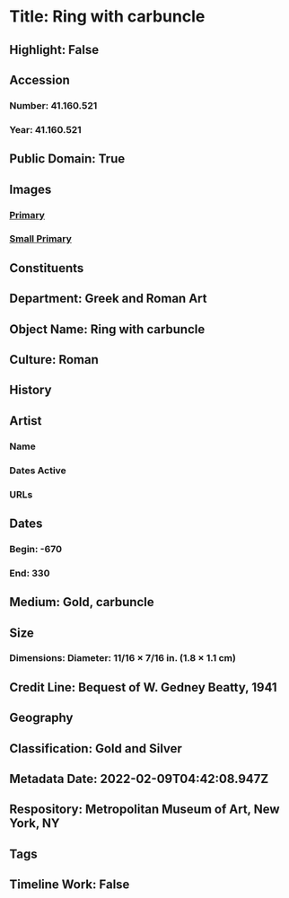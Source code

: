 # Title: Ring with carbuncle
## Highlight: False
## Accession
### Number: 41.160.521
### Year: 41.160.521
## Public Domain: True
## Images
### [Primary](https://images.metmuseum.org/CRDImages/gr/original/SF41160521.jpg)
### [Small Primary](https://images.metmuseum.org/CRDImages/gr/web-large/SF41160521.jpg)
## Constituents
## Department: Greek and Roman Art
## Object Name: Ring with carbuncle
## Culture: Roman
## History
## Artist
### Name
### Dates Active
### URLs
## Dates
### Begin: -670
### End: 330
## Medium: Gold, carbuncle
## Size
### Dimensions: Diameter: 11/16 × 7/16 in. (1.8 × 1.1 cm)
## Credit Line: Bequest of W. Gedney Beatty, 1941
## Geography
## Classification: Gold and Silver
## Metadata Date: 2022-02-09T04:42:08.947Z
## Respository: Metropolitan Museum of Art, New York, NY
## Tags
## Timeline Work: False